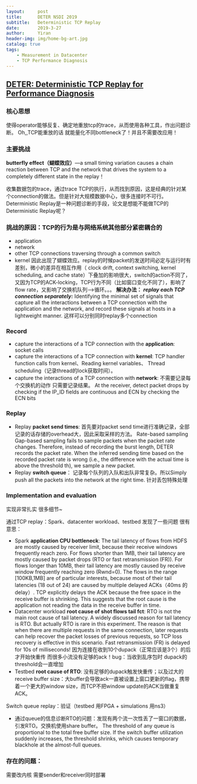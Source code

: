 ```yaml
---
layout:     post
title:      DETER NSDI 2019
subtitle:   Deterministic TCP Replay
date:       2019-3-27
author:     Yiran
header-img: img/home-bg-art.jpg
catalog: true
tags:
    - Measurement in Datacenter
    - TCP Performance Diagnosis
---
```


## [DETER: Deterministic TCP Replay for Performance Diagnosis](https://www.usenix.org/system/files/nsdi19-li-yuliang.pdf)

### 核心思想

使得operator能够反复、确定地重放tcp的trace，从而使用各种工具，作出问题诊断。 Oh,,TCP能重放的话 就能量化不同bottleneck了！并且不需要改应用！

### 主要挑战

**butterfly effect（蝴蝶效应）**—a small timing variation causes a chain reaction between TCP and the network that drives the system to a completely different state in the replay！

收集数据包的trace，通过trace TCP的执行，从而找到原因，这是经典的针对某个connection的做法。但是针对大规模数据中心，很多连接时不可行。Deterministic Replay是一种问题诊断的手段，论文是想能不能做TCP的Deterministic Replay呢？


### 挑战的原因：**TCP的行为是与网络系统其他部分紧密耦合的**

- application
- network
- other TCP connections traversing through a common switch
- kernel
因此出现了蝴蝶效应。replay的时候packet的发送时间必定与运行时有差别，微小的差异在相互作用（ clock drift, context switching, kernel scheduling, and cache state）下叠加的影响很大，switch的action不同了，又因为TCP的ACK-locking，TCP行为不同（比如窗口变化不同了），影响了flow rate，又影响了交换机队列—>循环。。。
**解决办法：**  ***replay each TCP connection separately:*** Identifying the minimal set of signals that capture all the interactions between a TCP connection with the application and the network, and record these signals at hosts in a lightweight manner. 这样可以分别同时replay多个connection

### Record
-  capture the interactions of a TCP connection with the **application**: socket calls
-  capture the interactions of a TCP connection with **kernel**: TCP handler function calls from kernel、Reading kernel variables、  Thread scheduling（记录thread的lock获取时间）。
-  capture the interactions of a TCP connection with **network**: 不需要记录每个交换机的动作 只需要记录结果。 At the receiver, detect packet drops by checking if the IP_ID fields are continuous and ECN by checking the ECN bits

### Replay
- Replay **packet send times**: 首先要对packet send time进行准确记录，全部记录的话存储的overhead大，因此采取采样的方法。   Rate-based sampling
Gap-based sampling fails to sample packets when the packet rate changes. Therefore, instead of recording the burst length, DETER records the packet rate. When the inferred sending time based on the recorded packet rate is wrong (i.e., the difference with the actual time is above the threshold th), we sample a new packet.
- Replay **switch queue**：  记录每个队列的入队和出队非常复杂。所以Simply push all the packets into the network at the right time. 针对丢包特殊处理

### Implementation and evaluation
实现非常扎实 很多细节~

通过TCP replay：Spark、datacenter workload、testbed 发现了一些问题 很有意思：
- Spark **application CPU bottleneck**:  The tail latency of flows from HDFS are mostly caused by receiver limit, because their receive windows frequently reach zero. For flows shorter than 1MB, their tail latency are mostly caused by packet drops (RTO or fast retransmission (FR)). For flows longer than 10MB, their tail latency are mostly caused by receive window frequently reaching zero (Rwnd=0). The flows in the range [100KB,1MB] are of particular interests, because most of their tail latencies (18 out of 24) are caused by multiple delayed ACKs（40ms 的delay）.  TCP explicitly delays the ACK because the free space in the receive buffer is shrinking. This suggests that the root cause is the application not reading the data in the receive buffer in time.
- Datacenter workload **root cause of shot flows tail fct**:    RTO is not the main root cause of tail latency. A widely discussed reason for tail latency is RTO. But actually RTO is rare in this experiment. The reason is that when there are multiple requests in the same connection, later requests can help recover the packet losses of previous requests, so TCP loss recovery is effective in this scenario. Fast retransmission (FR) is delayed for 10s of milliseconds! 因为连接在收到10个dupack（正常应该是3个）的后才开始快重传 而很多小流没有足够的ack！bug：当收到乱序包时 dupack的threshold会一直增加
- Testbed **root cause of RTO**:   没有足够的dupack触发快重传；以及过大的receive buffer size：大buffer会导致ack一直被设置上窗口更新的flag，携带着一个更大的window size，而TCP不把window update的ACK当做重复ACK。


Switch queue replay：验证（testbed 用FPGA   + simulations 用ns3） 
- 通过queue的信息诊断RTO的问题：发现有两个流一次性丢了一窗口的数据，引发RTO。交换机使用share buffer。 The threshold of any queue is proportional to the total free buffer size. If the switch buffer utilization suddenly increases, the threshold shrinks, which causes temporary blackhole at the almost-full queues.


### 存在的问题：
需要改内核  需要sender和receiver同时部署

